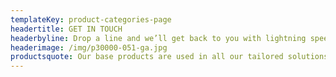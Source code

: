 ```yaml
---
templateKey: product-categories-page
headertitle: GET IN TOUCH
headerbyline: Drop a line and we’ll get back to you with lightning speed
headerimage: /img/p30000-051-ga.jpg
productsquote: Our base products are used in all our tailored solutions
---
```

